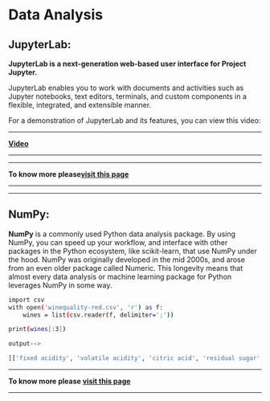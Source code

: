 
# Data Analysis

## **JupyterLab**:

**JupyterLab is a next-generation web-based user interface for Project Jupyter.**

JupyterLab enables you to work with documents and activities such as Jupyter notebooks, text editors, terminals, and custom components in a flexible, integrated, and extensible manner. 

For a demonstration of JupyterLab and its features, you can view this video:


***
**[Video](https://www.youtube.com/watch?v=A5YyoCKxEOU)**
****

***
**To know more please[visit this page](https://jupyterlab.readthedocs.io/en/stable/getting_started/overview.html)**
****

----------------
## **NumPy**:

**NumPy** is a commonly used Python data analysis package. By using NumPy, you can speed up your workflow, and interface with other packages in the Python ecosystem, like scikit-learn, that use NumPy under the hood. NumPy was originally developed in the mid 2000s, and arose from an even older package called Numeric. This longevity means that almost every data analysis or machine learning package for Python leverages NumPy in some way.

```bash
import csv
with open('winequality-red.csv', 'r') as f:
    wines = list(csv.reader(f, delimiter=';'))

print(wines[:3])

output--> 

[['fixed acidity', 'volatile acidity', 'citric acid', 'residual sugar', 'chlorides', 'free sulfur dioxide', 'total sulfur dioxide', 'density', 'pH', 'sulphates', 'alcohol', 'quality'], ['7.4', '0.7', '0', '1.9', '0.076', '11', '34', '0.9978', '3.51', '0.56', '9.4', '5'], ['7.8', '0.88', '0', '2.6', '0.098', '25', '67', '0.9968', '3.2', '0.68', '9.8', '5']]

```

***
**To know more please [visit this page](https://www.dataquest.io/blog/numpy-tutorial-python/)**
****